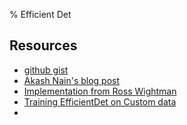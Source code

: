 % Efficient Det


## Resources
- [github gist](https://gist.github.com/Chris-hughes10/73628b1d8d6fc7d359b3dcbbbb8869d7)
- [Akash Nain's blog post](https://medium.com/@nainaakash012/efficientdet-scalable-and-efficient-object-detection-ea05ccd28427)
- [Implementation from Ross Wightman](https://github.com/rwightman/efficientdet-pytorch)
- [Training EfficientDet on Custom data](https://medium.com/data-science-at-microsoft/training-efficientdet-on-custom-data-with-pytorch-lightning-using-an-efficientnetv2-backbone-1cdf3bd7921f)
- 